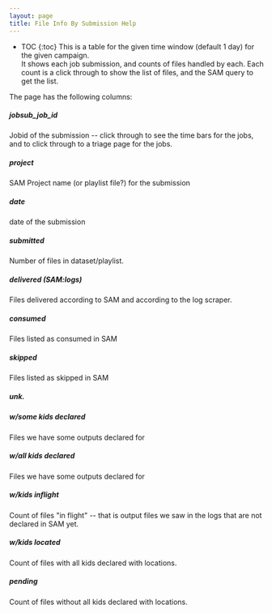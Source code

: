 ```yaml
---
layout: page
title: File Info By Submission Help
---
```

* TOC
{:toc}
This is a table for the given time window (default 1 day) for the given campaign.  
It shows each job submission, and counts of files handled by each. Each count is a click through to show the list of files, and the SAM query to get the list.

The page has the following columns:

##### jobsub_job_id

Jobid of the submission -- click through to see the time bars for the jobs, and to click through to a triage page for the jobs.

##### project

SAM Project name (or playlist file?) for the submission

##### date

date of the submission

##### submitted

Number of files in dataset/playlist.

##### delivered (SAM:logs)

Files delivered according to SAM and according to the log scraper.

##### consumed

Files listed as consumed in SAM

##### skipped

Files listed as skipped in SAM

##### unk.

##### w/some kids declared

Files we have some outputs declared for

##### w/all kids declared

Files we have some outputs declared for

##### w/kids inflight

Count of files "in flight" -- that is output files we saw in the logs that are not declared in SAM yet.

##### w/kids located

Count of files with all kids declared with locations.

##### pending

Count of files without all kids declared with locations.